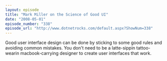 ```yaml
---
layout: episode
title: "Mark Miller on the Science of Good UI"
date: "2008-05-01"
episode_number: "338"
episode_url: "http://www.dotnetrocks.com/default.aspx?ShowNum=338"
---
```


Good user interface design can be done by sticking to some good rules and avoiding common mistakes. You don't need to be a latte-sippin tattoo-wearin macbook-carrying designer to create user interfaces that work.
